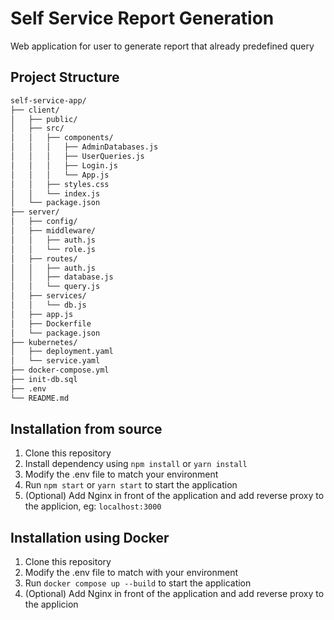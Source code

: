 # Self Service Report Generation


Web application for user to generate report that already predefined query

## Project Structure
```markdown
self-service-app/
├── client/
│   ├── public/
│   ├── src/
│   │   ├── components/
│   │   │   ├── AdminDatabases.js
│   │   │   ├── UserQueries.js
│   │   │   ├── Login.js
│   │   │   └── App.js
│   │   ├── styles.css
│   │   └── index.js
│   └── package.json
├── server/
│   ├── config/
│   ├── middleware/
│   │   ├── auth.js
│   │   └── role.js
│   ├── routes/
│   │   ├── auth.js
│   │   ├── database.js
│   │   └── query.js
│   ├── services/
│   │   └── db.js
│   ├── app.js
│   ├── Dockerfile
│   └── package.json
├── kubernetes/
│   ├── deployment.yaml
│   └── service.yaml
├── docker-compose.yml
├── init-db.sql
├── .env
└── README.md
```

## Installation from source
1. Clone this repository
2. Install dependency using  `npm install` or `yarn install`
3. Modify the .env file to match your environment
4. Run `npm start` or `yarn start` to start the application
5. (Optional) Add Nginx in front of the application and add reverse proxy to the applicion, eg: `localhost:3000`

## Installation using Docker
1. Clone this repository
2. Modify the .env file to match with your environment
3. Run `docker compose up --build` to start the application
4. (Optional) Add Nginx in front of the application and add reverse proxy to the applicion
